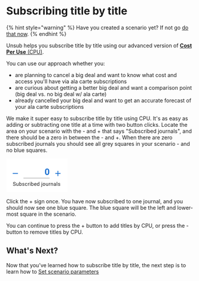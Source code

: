 # Subscribing title by title

{% hint style="warning" %}
Have you created a scenario yet? If not go [do that now](create-and-work-with-scenarios.md).
{% endhint %}

Unsub helps you subscribe title by title using our advanced version of [**Cost Per Use** (CPU)](../reference/cost-per-use-cpu.md).&#x20;

You can use our approach whether you:&#x20;

* are planning to cancel a big deal and want to know what cost and access you'll have via ala carte subscriptions
* are curious about getting a better big deal and want a comparison point (big deal vs. no big deal w/ ala carte)
* already cancelled your big deal and want to get an accurate forecast of your ala carte subscriptions

We make it super easy to subscribe title by title using CPU. It's as easy as adding or subtracting one title at a time with two button clicks. Locate the area on your scenario with the - and + that says "Subscribed journals", and there should be a zero in between the - and +. When there are zero subscribed journals you should see all grey squares in your scenario - and no blue squares.

![](../.gitbook/assets/scenario-plus-minus.png)

Click the + sign once. You have now subscribed to one journal, and you should now see one blue square. The blue square will be the left and lower-most square in the scenario.&#x20;

You can continue to press the + button to add titles by CPU, or press the - button to remove titles by CPU.&#x20;

## What's Next?

Now that you’ve learned how to subscribe title by title, the next step is to learn how to [Set scenario parameters](set-scenario-parameters.md)

